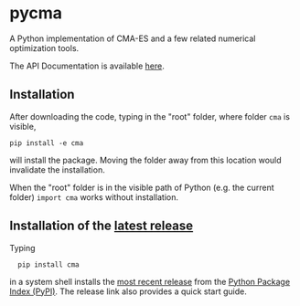 # pycma
A Python implementation of CMA-ES and a few related numerical optimization tools. 

The API Documentation is available [here](http://cma.gforge.inria.fr/apidocs-pycma).

## Installation

After downloading the code, typing in the "root" folder, where folder ``cma`` is 
visible,

    pip install -e cma

will install the package. Moving the folder away from this location would 
invalidate the installation.

When the "root" folder is in the visible path of Python (e.g. the current 
folder) ``import cma`` works without installation. 

## Installation of the [latest release](https://pypi.python.org/pypi/cma)
Typing
```
  pip install cma
```
in a system shell installs the [most recent release](https://pypi.python.org/pypi/cma)
from the [Python Package Index (PyPI)](https://pypi.python.org/pypi). The release link
also provides a quick start guide.
